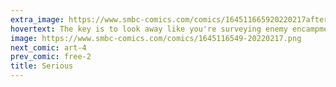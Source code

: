 ```yaml
---
extra_image: https://www.smbc-comics.com/comics/164511665920220217after.png
hovertext: The key is to look away like you're surveying enemy encampments Crimean War. Just don't say anything like 'bring me my spyglass, boy!'
image: https://www.smbc-comics.com/comics/1645116549-20220217.png
next_comic: art-4
prev_comic: free-2
title: Serious
---
```


